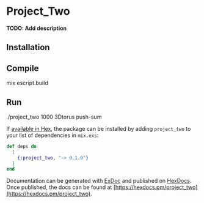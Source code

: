 # Project_Two

**TODO: Add description**

## Installation

## Compile
mix escript.build

## Run
./project_two 1000 3Dtorus push-sum


If [available in Hex](https://hex.pm/docs/publish), the package can be installed
by adding `project_two` to your list of dependencies in `mix.exs`:

```elixir
def deps do
  [
    {:project_two, "~> 0.1.0"}
  ]
end
```

Documentation can be generated with [ExDoc](https://github.com/elixir-lang/ex_doc)
and published on [HexDocs](https://hexdocs.pm). Once published, the docs can
be found at [https://hexdocs.pm/project_two](https://hexdocs.pm/project_two).

